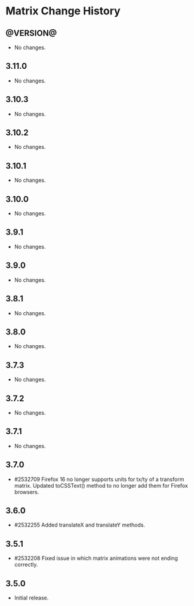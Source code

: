 Matrix Change History
=====================

@VERSION@
------

* No changes.

3.11.0
------

* No changes.

3.10.3
------

* No changes.

3.10.2
------

* No changes.

3.10.1
------

* No changes.

3.10.0
------

* No changes.

3.9.1
-----

* No changes.

3.9.0
-----

* No changes.

3.8.1
-----

* No changes.

3.8.0
-----

  * No changes.

3.7.3
-----

* No changes.

3.7.2
-----

* No changes.

3.7.1
-----

* No changes.

3.7.0
-----

  * #2532709 Firefox 16 no longer supports units for tx/ty of a transform matrix. Updated toCSSText() method to no longer add them for Firefox browsers. 
  
3.6.0
-----

  * #2532255 Added translateX and translateY methods.

3.5.1
-----

  * #2532208 Fixed issue in which matrix animations were not ending correctly.  

3.5.0
-----

  * Initial release.
